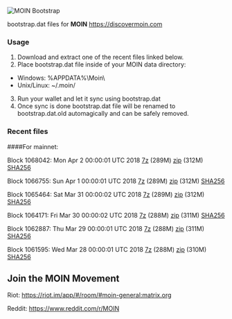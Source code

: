 ![MOIN Bootstrap](https://i.imgur.com/KjM1jMp.jpg)

bootstrap.dat files for **MOIN** https://discovermoin.com

### Usage

1. Download and extract one of the recent files linked below.
2. Place bootstrap.dat file inside of your MOIN data directory:
 - Windows: %APPDATA%\Moin\
 - Unix/Linux: ~/.moin/
3. Run your wallet and let it sync using bootstrap.dat
4. Once sync is done bootstrap.dat file will be renamed to bootstrap.dat.old automagically and can be safely removed.


### Recent files

####For mainnet:

Block 1068042: Mon Apr  2 00:00:01 UTC 2018 [7z](https://transfer.sh/dJHlR/bootstrap.dat.20180402.7z) (289M) [zip](https://transfer.sh/unxPc/bootstrap.dat.20180402.zip) (312M) [SHA256](https://transfer.sh/7GRqk/sha256.txt)

Block 1066755: Sun Apr  1 00:00:01 UTC 2018 [7z](https://transfer.sh/3QrKm/bootstrap.dat.20180401.7z) (289M) [zip](https://transfer.sh/hw4cj/bootstrap.dat.20180401.zip) (312M) [SHA256](https://transfer.sh/2x0hO/sha256.txt)

Block 1065464: Sat Mar 31 00:00:02 UTC 2018 [7z](https://transfer.sh/atPdm/bootstrap.dat.20180331.7z) (289M) [zip](https://transfer.sh/LmAjR/bootstrap.dat.20180331.zip) (312M) [SHA256](https://transfer.sh/fx60f/sha256.txt)

Block 1064171: Fri Mar 30 00:00:02 UTC 2018 [7z](https://transfer.sh/tiRaj/bootstrap.dat.20180330.7z) (288M) [zip](https://transfer.sh/AbDAU/bootstrap.dat.20180330.zip) (311M) [SHA256](https://transfer.sh/11QfNa/sha256.txt)

Block 1062887: Thu Mar 29 00:00:01 UTC 2018 [7z](https://transfer.sh/tsWzN/bootstrap.dat.20180329.7z) (288M) [zip](https://transfer.sh/UitX0/bootstrap.dat.20180329.zip) (311M) [SHA256](https://transfer.sh/5Ek3u/sha256.txt)

Block 1061595: Wed Mar 28 00:00:01 UTC 2018 [7z](https://transfer.sh/yOAXm/bootstrap.dat.20180328.7z) (288M) [zip](https://transfer.sh/2IIc9/bootstrap.dat.20180328.zip) (310M) [SHA256](https://transfer.sh/vYsYI/sha256.txt)

## Join the MOIN Movement

Riot: https://riot.im/app/#/room/#moin-general:matrix.org

Reddit: https://www.reddit.com/r/MOIN

